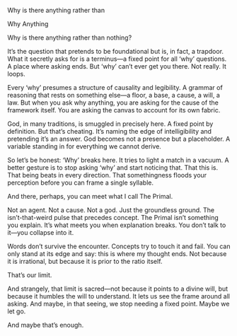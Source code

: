 Why is there anything rather than 

Why Anything

Why is there anything rather than nothing?

It’s the question that pretends to be foundational but is, in fact, a trapdoor. What it secretly asks for is a terminus—a fixed point for all ‘why’ questions. A place where asking ends. But ‘why’ can’t ever get you there. Not really. It loops.

Every ‘why’ presumes a structure of causality and legibility. A grammar of reasoning that rests on something else—a floor, a base, a cause, a will, a law. But when you ask why anything, you are asking for the cause of the framework itself. You are asking the canvas to account for its own fabric.

God, in many traditions, is smuggled in precisely here. A fixed point by definition. But that’s cheating. It’s naming the edge of intelligibility and pretending it’s an answer. God becomes not a presence but a placeholder. A variable standing in for everything we cannot derive.

So let’s be honest: ‘Why’ breaks here. It tries to light a match in a vacuum. A better gesture is to stop asking ‘why’ and start noticing that. That this is. That being beats in every direction. That somethingness floods your perception before you can frame a single syllable.

And there, perhaps, you can meet what I call The Primal.

Not an agent. Not a cause. Not a god. Just the groundless ground. The isn’t-that-weird pulse that precedes concept. The Primal isn’t something you explain. It’s what meets you when explanation breaks. You don’t talk to it—you collapse into it.

Words don’t survive the encounter. Concepts try to touch it and fail. You can only stand at its edge and say: this is where my thought ends. Not because it is irrational, but because it is prior to the ratio itself.

That’s our limit.

And strangely, that limit is sacred—not because it points to a divine will, but because it humbles the will to understand. It lets us see the frame around all asking. And maybe, in that seeing, we stop needing a fixed point. Maybe we let go.

And maybe that’s enough.
